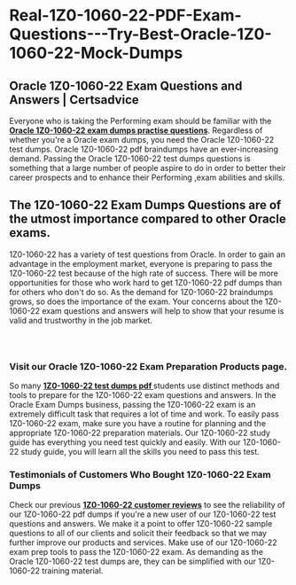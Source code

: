 # Real-1Z0-1060-22-PDF-Exam-Questions---Try-Best-Oracle-1Z0-1060-22-Mock-Dumps
<h2><strong>Oracle 1Z0-1060-22 Exam Questions and Answers | Certsadvice</strong></h2> <p>Everyone who is taking the Performing exam should be familiar with the <a href="http://www.certsadvice.com/oracle/1z0-1060-22-practice-questions"><strong>Oracle 1Z0-1060-22 exam dumps practise questions</strong></a>. Regardless of whether you&#39;re a Oracle exam dumps, you need the Oracle 1Z0-1060-22 test dumps. Oracle 1Z0-1060-22 pdf braindumps have an ever-increasing demand. Passing the Oracle 1Z0-1060-22 test dumps questions is something that a large number of people aspire to do in order to better their career prospects and to enhance their Performing ,exam abilities and skills.</p> <h2><strong>The 1Z0-1060-22 Exam Dumps Questions are of the utmost importance compared to other Oracle exams.</strong></h2> <p>1Z0-1060-22 has a variety of test questions from Oracle. In order to gain an advantage in the employment market, everyone is preparing to pass the 1Z0-1060-22 test because of the high rate of success. There will be more opportunities for those who work hard to get 1Z0-1060-22 pdf dumps than for others who don&#39;t do so. As the demand for 1Z0-1060-22 braindumps grows, so does the importance of the exam. Your concerns about the 1Z0-1060-22 exam questions and answers will help to show that your resume is valid and trustworthy in the job market.</p> <p><a href="http://www.certsadvice.com/oracle/1z0-1060-22-practice-questions" style="display: block; padding: 1em 0; text-align: center; "><img alt="" src="https://1.bp.blogspot.com/-RUOr8Wn-CRk/YUYAxC8kcHI/AAAAAAAAAnw/F7BbdI3tw8QDj5z8iX0vQAioQzKiUxduwCLcBGAsYHQ/s0/unnamed.jpg" /></a></p> <h3><strong>Visit our Oracle 1Z0-1060-22 Exam Preparation Products page.</strong></h3> <p>So many <a href="http://www.certsadvice.com/oracle/1z0-1060-22-practice-questions"><strong>1Z0-1060-22 test dumps pdf </strong></a>students use distinct methods and tools to prepare for the 1Z0-1060-22 exam questions and answers. In the Oracle Exam Dumps business, passing the 1Z0-1060-22 exam is an extremely difficult task that requires a lot of time and work. To easily pass 1Z0-1060-22 exam, make sure you have a routine for planning and the appropriate 1Z0-1060-22 preparation materials. Our 1Z0-1060-22 study guide has everything you need test quickly and easily. With our 1Z0-1060-22 study guide, you will learn all the skills you need to pass this test.</p> <h3><strong>Testimonials of Customers Who Bought 1Z0-1060-22 Exam Dumps</strong></h3> <p>Check our previous <a href="http://www.certsadvice.com/oracle/1z0-1060-22-practice-questions"><strong>1Z0-1060-22 customer reviews</strong></a> to see the reliability of our 1Z0-1060-22 pdf dumps if you&#39;re a new user of our 1Z0-1060-22 test questions and answers. We make it a point to offer 1Z0-1060-22 sample questions to all of our clients and solicit their feedback so that we may further improve our products and services. Make use of our 1Z0-1060-22 exam prep tools to pass the 1Z0-1060-22 exam. As demanding as the Oracle 1Z0-1060-22 test dumps are, they can be simplified with our 1Z0-1060-22 training material.</p>
